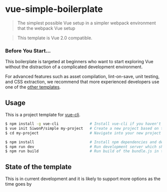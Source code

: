 # vue-simple-boilerplate

> The simplest possible Vue setup in a simpler webpack environment that the webpack Vue setup

> This template is Vue 2.0 compatible.

### Before You Start...

This boilerplate is targeted at beginners who want to start exploring Vue without the distraction of a complicated development environment.

For advanced features such as asset compilation, lint-on-save, unit testing, and CSS extraction, we recommend that more experienced developers use one of the [other templates](https://github.com/vuejs-templates/).

## Usage

This is a project template for [vue-cli](https://github.com/vuejs/vue-cli).

``` bash
$ npm install -g vue-cli              # Install vue-cli if you haven't already
$ vue init SiwonP/simple my-project   # Create a new project based on this template
$ cd my-project                       # Navigate into your new project folder

$ npm install                         # Install npm dependencies and dev dependencies
$ npm run dev                         # Run development server which should open at localhost:8080 with auto refresh
$ npm run build                       # Run build of the bundle.js in the dist folder
```


## State of the template

This is in current development and it is likely to support more options as the time goes by

